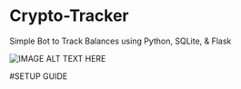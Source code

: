 # Crypto-Tracker
Simple Bot to Track Balances using Python, SQLite, &amp; Flask


![IMAGE ALT TEXT HERE](https://i.imgur.com/Cx9WaJ7.png)


#SETUP GUIDE
